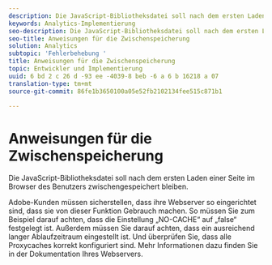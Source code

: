 ```yaml
---
description: Die JavaScript-Bibliotheksdatei soll nach dem ersten Laden einer Seite im Browser des Benutzers zwischengespeichert bleiben.
keywords: Analytics-Implementierung
seo-description: Die JavaScript-Bibliotheksdatei soll nach dem ersten Laden einer Seite im Browser des Benutzers zwischengespeichert bleiben.
seo-title: Anweisungen für die Zwischenspeicherung
solution: Analytics
subtopic: 'Fehlerbehebung '
title: Anweisungen für die Zwischenspeicherung
topic: Entwickler und Implementierung
uuid: 6 bd 2 c 26 d -93 ee -4039-8 beb -6 a 6 b 16218 a 07
translation-type: tm+mt
source-git-commit: 86fe1b3650100a05e52fb2102134fee515c871b1

---
```



# Anweisungen für die Zwischenspeicherung

Die JavaScript-Bibliotheksdatei soll nach dem ersten Laden einer Seite im Browser des Benutzers zwischengespeichert bleiben.

Adobe-Kunden müssen sicherstellen, dass ihre Webserver so eingerichtet sind, dass sie von dieser Funktion Gebrauch machen. So müssen Sie zum Beispiel darauf achten, dass die Einstellung „NO-CACHE“ auf „false“ festgelegt ist. Außerdem müssen Sie darauf achten, dass ein ausreichend langer Ablaufzeitraum eingestellt ist. Und überprüfen Sie, dass alle Proxycaches korrekt konfiguriert sind. Mehr Informationen dazu finden Sie in der Dokumentation Ihres Webservers.
